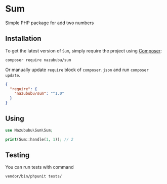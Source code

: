 # Sum

Simple PHP package for add two numbers

## Installation

To get the latest version of `Sum`, simply require the project using [Composer](https://getcomposer.org):

```bash
composer require nazububu/sum
```

Or manually update `require` block of `composer.json` and run `composer update`.

```json
{
  "require": {
    "nazububu/sum": "^1.0"
  }
}
```

## Using

```php
use Nazububu\Sum\Sum;

print(Sum::handle(1, 1)); // 2
```

## Testing

You can run tests with command

```bash
vendor/bin/phpunit tests/
```
